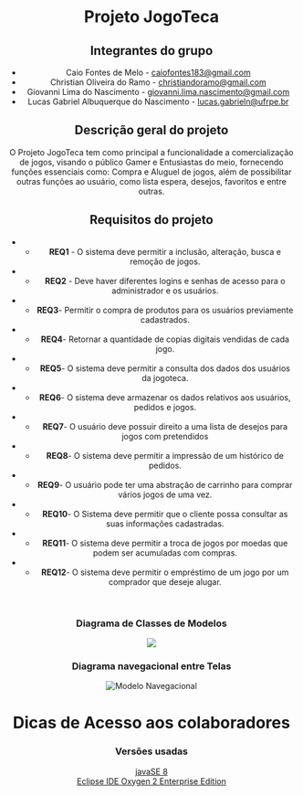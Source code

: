 <div align="center">

# Projeto JogoTeca

## Integrantes do grupo

- Caio Fontes de Melo - caiofontes183@gmail.com
- Christian Oliveira do Ramo - christiandoramo@gmail.com
- Giovanni Lima do Nascimento - giovanni.lima.nascimento@gmail.com
- Lucas Gabriel Albuquerque do Nascimento - lucas.gabrieln@ufrpe.br

## Descrição geral do projeto

O Projeto JogoTeca tem como principal a funcionalidade a comercialização de jogos, visando o público Gamer e Entusiastas do meio, fornecendo funções essenciais como: Compra e Aluguel de jogos, além de possibilitar outras funções ao usuário, como lista espera, desejos, favoritos e entre outras.

## Requisitos do projeto

- - **REQ1** - O sistema deve permitir a inclusão, alteração, busca e remoção de jogos.
- - **REQ2** - Deve haver diferentes logins e senhas de acesso para o administrador e os usuários.
- - **REQ3**- Permitir o compra de produtos para os usuários previamente cadastrados.
- - **REQ4**- Retornar a quantidade de copias digitais vendidas de cada jogo.
- - **REQ5**- O sistema deve permitir a consulta dos dados dos usuários da jogoteca.
- - **REQ6**- O sistema deve armazenar os dados relativos aos usuários, pedidos e jogos.
- - **REQ7**- O usuário deve possuir direito a uma lista de desejos para jogos com pretendidos
- - **REQ8**- O sistema deve permitir a impressão de um histórico de pedidos.
- - **REQ9**- O usuário pode ter uma abstração de carrinho para comprar vários jogos de uma vez.
- - **REQ10**- O Sistema deve permitir que o cliente possa consultar as suas informações cadastradas.
- - **REQ11**- O sistema deve permitir a troca de jogos por moedas que podem ser acumuladas com compras.
- - **REQ12**- O sistema deve permitir o empréstimo de um jogo por um comprador que deseje alugar.

<br>

### Diagrama de Classes de Modelos

<img src="https://i.pinimg.com/originals/b6/ca/3d/b6ca3dbb5a7cad38a5196335f2355ea5.jpg">

### Diagrama navegacional entre Telas

<img src="https://i.pinimg.com/originals/8a/a5/21/8aa521754b89f2a144ac0ef72de0909a.jpg" alt="Modelo Navegacional">

# Dicas de Acesso aos colaboradores

### Versões usadas

[javaSE 8](https://www.oracle.com/br/java/technologies/javase/javase8-archive-downloads.html)
<br>
[Eclipse IDE Oxygen 2 Enterprise Edition](https://www.eclipse.org/downloads/packages/release/oxygen/2)
<br>

</div>
